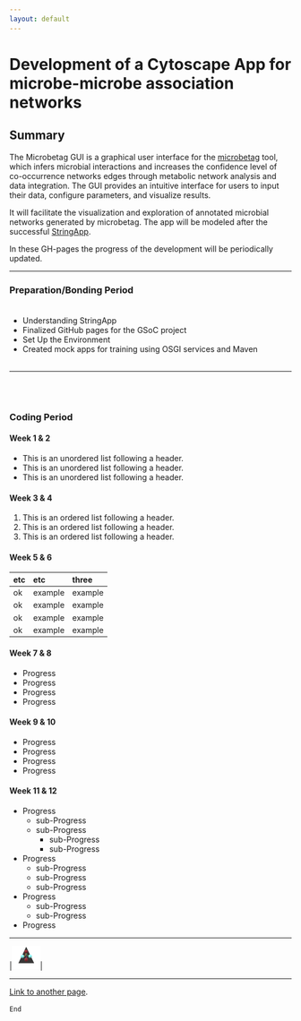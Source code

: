 ```yaml
---
layout: default
---
```


# Development of a Cytoscape App for microbe-microbe association networks                                                           


## Summary

The Microbetag GUI is a graphical user interface for the [microbetag](https://github.com/hariszaf/microbetag) tool, which infers microbial interactions and increases the confidence level of co-occurrence networks edges through metabolic network analysis and data integration. The GUI provides an intuitive interface for users to input their data, configure parameters, and visualize results.

It will facilitate the visualization and exploration of annotated microbial networks generated by microbetag. The app will be modeled after the successful [StringApp](https://github.com/RBVI/stringApp).

In these GH-pages the progress of the development will be periodically updated.




 * * *
 
### Preparation/Bonding Period<br><br>

* Understanding StringApp
* Finalized GitHub pages for the GSoC project
* Set Up the Environment
* Created mock apps for training using OSGI services and Maven
<br><br>


* * *
<br><br>
### Coding Period

#### Week 1 & 2

*   This is an unordered list following a header.
*   This is an unordered list following a header.
*   This is an unordered list following a header.




#### Week 3 & 4

1.  This is an ordered list following a header.
2.  This is an ordered list following a header.
3.  This is an ordered list following a header.



#### Week 5 & 6

| etc           |   etc             | three |
|:-------------|:------------------|:--------|
| ok           | example           | example |
| ok           | example           | example |
| ok           | example           | example |
| ok           | example           | example |





#### Week 7 & 8

*   Progress
*   Progress
*   Progress
*   Progress 


#### Week 9 & 10

*  Progress
*  Progress 
*  Progress
*  Progress


#### Week 11 & 12

- Progress
  - sub-Progress
  - sub-Progress
    - sub-Progress
    - sub-Progress
- Progress
  - sub-Progress
  - sub-Progress
  - sub-Progress
- Progress
  - sub-Progress
  - sub-Progress
- Progress

* * *

|<img src="assets/img/triangle.png" width="50">|




* * *
[Link to another page](./another-page.html).

```
End
```
